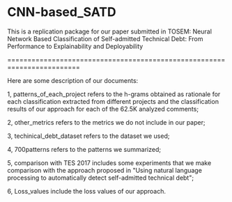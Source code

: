 # CNN-based_SATD
This is a replication package for our paper submitted in TOSEM: Neural Network Based Classification of Self-admitted Technical Debt: From Performance to Explainability and Deployability

========================================================================

Here are some description of our documents:

1, patterns_of_each_project refers to the h-grams obtained as rationale for each classification extracted from different projects and the classification results of our approach for each of the 62.5K analyzed comments;

2, other_metrics refers to the metrics we do not include in our paper;

3, techinical_debt_dataset refers to the dataset we used;

4, 700patterns refers to the patterns we summarized;

5, comparison with TES 2017 includes some experiments that we make comparison with the approach proposed in "Using natural language processing to automatically detect self-admitted technical debt";

6, Loss_values include the loss values of our approach.
